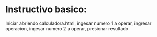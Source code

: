# Instructivo basico:
 Iniciar abriendo calculadora.html, ingesar numero 1 a operar, ingresar operacion, ingesar numero 2 a operar, presionar resultado
